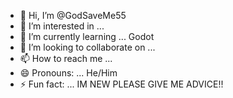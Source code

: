 - 👋 Hi, I’m @GodSaveMe55
- 👀 I’m interested in ...
- 🌱 I’m currently learning ... Godot
- 💞️ I’m looking to collaborate on ...
- 📫 How to reach me ...
- 😄 Pronouns: ... He/Him
- ⚡ Fun fact: ... IM NEW PLEASE GIVE ME ADVICE!!

<!---
GodSaveMe55/GodSaveMe55 is a ✨ special ✨ repository because its `README.md` (this file) appears on your GitHub profile.
You can click the Preview link to take a look at your changes.
--->
